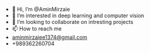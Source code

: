 - 👋 Hi, I’m @AminMirzaie
- 👀 I’m interested in deep learning and computer vision
- 💞️ I’m looking to collaborate on intresting projects
- 📫 How to reach me 
- aminmirzaiee1374@gmail.com
- +989362260704

<!---
AminMirzaie/AminMirzaie is a ✨ special ✨ repository because its `README.md` (this file) appears on your GitHub profile.
You can click the Preview link to take a look at your changes.
--->
